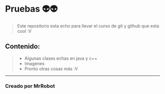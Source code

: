 # Pruebas 👽👽

>Este repositorio esta echo para  llevar el curso de git y github que esta cool :V

## Contenido:
> - Algunas clases echas en java y c++
>- Imagenes
>- Pronto otras cosas más :V 


------------
### Creado por MrRobot
